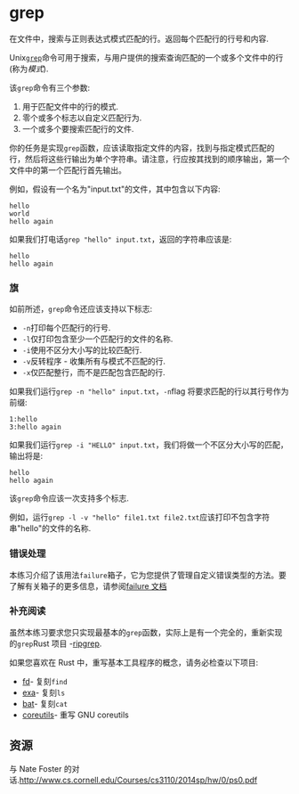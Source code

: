 # grep

在文件中，搜索与正则表达式模式匹配的行。返回每个匹配行的行号和内容.

Unix[`grep`](http://pubs.opengroup.org/onlinepubs/9699919799/utilities/grep.html)命令可用于搜索，与用户提供的搜索查询匹配的一个或多个文件中的行(称为*模式*).

该`grep`命令有三个参数:

1.  用于匹配文件中的行的模式.
2.  零个或多个标志以自定义匹配行为.
3.  一个或多个要搜索匹配行的文件.

你的任务是实现`grep`函数，应该读取指定文件的内容，找到与指定模式匹配的行，然后将这些行输出为单个字符串。请注意，行应按其找到的顺序输出，第一个文件中的第一个匹配行首先输出。

例如，假设有一个名为"input.txt"的文件，其中包含以下内容:

```text
hello
world
hello again
```

如果我们打电话`grep "hello" input.txt`，返回的字符串应该是:

```text
hello
hello again
```

### 旗

如前所述，`grep`命令还应该支持以下标志:

- `-n`打印每个匹配行的行号.
- `-l`仅打印包含至少一个匹配行的文件的名称.
- `-i`使用不区分大小写的比较匹配行.
- `-v`反转程序 - 收集所有与模式不匹配的行.
- `-x`仅匹配整行，而不是匹配包含匹配的行.

如果我们运行`grep -n "hello" input.txt`，`-n`flag 将要求匹配的行以其行号作为前缀:

```text
1:hello
3:hello again
```

如果我们运行`grep -i "HELLO" input.txt`，我们将做一个不区分大小写的匹配，输出将是:

```text
hello
hello again
```

该`grep`命令应该一次支持多个标志.

例如，运行`grep -l -v "hello" file1.txt file2.txt`应该打印不包含字符串"hello"的文件的名称.

### 错误处理

本练习介绍了该用法`failure`箱子，它为您提供了管理自定义错误类型的方法。要了解有关箱子的更多信息，请参阅[failure 文档](https://boats.gitlab.io/failure/intro.html)

### 补充阅读

虽然本练习要求您只实现最基本的`grep`函数，实际上是有一个完全的，重新实现的`grep`Rust 项目 -[ripgrep](https://github.com/BurntSushi/ripgrep).

如果您喜欢在 Rust 中，重写基本工具程序的概念，请务必检查以下项目:

- [fd](https://github.com/sharkdp/fd)- 复刻`find`
- [exa](https://github.com/ogham/exa)- 复刻`ls`
- [bat](https://github.com/sharkdp/bat)- 复刻`cat`
- [coreutils](https://github.com/uutils/coreutils)- 重写 GNU coreutils

[help-page]: https://exercism.io/tracks/rust/learning
[modules]: https://doc.rust-lang.org/book/ch07-00-modules.html
[cargo]: https://doc.rust-lang.org/book/ch14-00-more-about-cargo.html
[rust-tests]: https://doc.rust-lang.org/book/ch11-02-running-tests.html

## 资源

与 Nate Foster 的对话.<http://www.cs.cornell.edu/Courses/cs3110/2014sp/hw/0/ps0.pdf>
